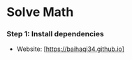 Solve Math
================

### Step 1: Install dependencies


* Website: [https://baihaqi34.github.io]

